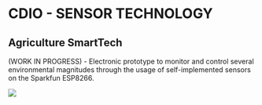 # CDIO - SENSOR TECHNOLOGY
## Agriculture SmartTech 
(WORK IN PROGRESS) - Electronic prototype to monitor and control several environmental magnitudes through the usage of self-implemented sensors on the Sparkfun ESP8266.

<img src="https://isfcolombia.uniandes.edu.co/images/imagenes/cdioimage.jpg">

